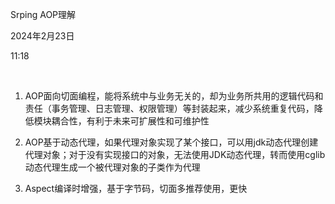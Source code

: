 Srping AOP理解

2024年2月23日

11:18

 

1.  AOP面向切面编程，能将系统中与业务无关的，却为业务所共用的逻辑代码和责任（事务管理、日志管理、权限管理）等封装起来，减少系统重复代码，降低模块耦合性，有利于未来可扩展性和可维护性

2.  AOP基于动态代理，如果代理对象实现了某个接口，可以用jdk动态代理创建代理对象；对于没有实现接口的对象，无法使用JDK动态代理，转而使用cglib动态代理生成一个被代理对象的子类作为代理

3.  Aspect编译时增强，基于字节码，切面多推荐使用，更快
